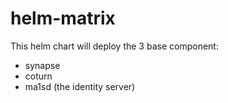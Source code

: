 # helm-matrix

This helm chart will deploy the 3 base component:
 - synapse 
 - coturn
 - ma1sd (the identity server)


